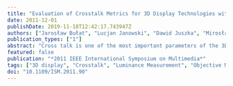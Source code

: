 ```yaml
---
title: "Evaluation of Crosstalk Metrics for 3D Display Technologies with Respect to Temporal Luminance Analysis"
date: 2011-12-01
publishDate: 2019-11-18T12:42:17.743947Z
authors: ["Jarosław Bułat", "Lucjan Janowski", "Dawid Juszka", "Mirosław Socha", "Michał Grega", "Zdzisław Papir"]
publication_types: ["1"]
abstract: "Cross talk is one of the most important parameters of the 3D displays' quality. Different cross talk definitions exist, which makes cross talk measurement and comparison difficult. We take a step back and focus on a detailed 3D display luminance analysis. The conclusions we draw from the temporal luminance analysis can be used to propose an effective approach to cross talk measurements. In scope of the presented work we have measured four different 3D displays."
featured: false
publication: "*2011 IEEE International Symposium on Multimedia*"
tags: ["3D display", "Crosstalk", "Luminance Measurement", "Objective Metric", "Shutter Glasses"]
doi: "10.1109/ISM.2011.90"
---
```

